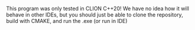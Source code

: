 This program was only tested in CLION C++20!
We have no idea how it will behave in other IDEs, but you should just be able to clone the repository, build with CMAKE, and run the .exe (or run in IDE)

